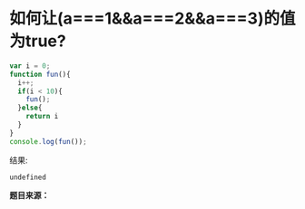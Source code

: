 # 如何让(a===1&&a===2&&a===3)的值为true?

```js
var i = 0;
function fun(){
  i++;
  if(i < 10){
    fun();
  }else{
    return i
  }
}
console.log(fun());
```

结果:

```
undefined
```

**题目来源：**

[]()
